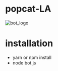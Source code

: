 # popcat-LA
![bot_logo](https://github.com/ZOYBAD14xx/popcat_node_bot/blob/main/logo.png?raw=true)

# installation
  - yarn or npm install
  - node bot.js
